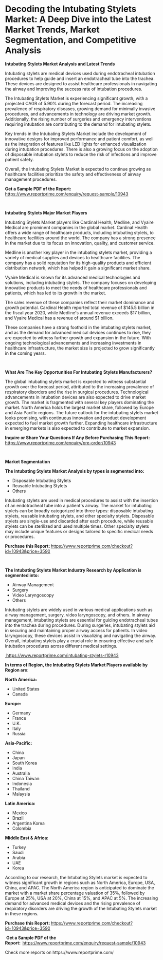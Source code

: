 <p><h1>Decoding the Intubating Stylets Market: A Deep Dive into the Latest Market Trends, Market Segmentation, and Competitive Analysis</h1></p><p><strong>Intubating Stylets Market Analysis and Latest Trends</strong></p>
<p><p>Intubating stylets are medical devices used during endotracheal intubation procedures to help guide and insert an endotracheal tube into the trachea. These devices are designed to assist healthcare professionals in navigating the airway and improving the success rate of intubation procedures.</p><p>The Intubating Stylets Market is experiencing significant growth, with a projected CAGR of 5.90% during the forecast period. The increasing prevalence of respiratory diseases, growing demand for minimally invasive procedures, and advancements in technology are driving market growth. Additionally, the rising number of surgeries and emergency interventions requiring intubation are contributing to the demand for intubating stylets.</p><p>Key trends in the Intubating Stylets Market include the development of innovative designs for improved performance and patient comfort, as well as the integration of features like LED lights for enhanced visualization during intubation procedures. There is also a growing focus on the adoption of disposable intubation stylets to reduce the risk of infections and improve patient safety.</p><p>Overall, the Intubating Stylets Market is expected to continue growing as healthcare facilities prioritize the safety and effectiveness of airway management procedures.</p></p>
<p><strong>Get a Sample PDF of the Report:&nbsp;</strong> <a href="https://www.reportprime.com/enquiry/request-sample/10943">https://www.reportprime.com/enquiry/request-sample/10943</a></p>
<p>&nbsp;</p>
<p><strong>Intubating Stylets Major Market Players</strong></p>
<p><p>Intubating Stylets Market players like Cardinal Health, Medline, and Vyaire Medical are prominent companies in the global market. Cardinal Health offers a wide range of healthcare products, including intubating stylets, to healthcare facilities around the world. The company has a strong presence in the market due to its focus on innovation, quality, and customer service.</p><p>Medline is another key player in the intubating stylets market, providing a variety of medical supplies and devices to healthcare facilities. The company has a solid reputation for its high-quality products and efficient distribution network, which has helped it gain a significant market share.</p><p>Vyaire Medical is known for its advanced medical technologies and solutions, including intubating stylets. The company focuses on developing innovative products to meet the needs of healthcare professionals and patients, which has led to its growth in the market.</p><p>The sales revenue of these companies reflect their market dominance and growth potential. Cardinal Health reported total revenue of $145.5 billion in the fiscal year 2020, while Medline's annual revenue exceeds $17 billion, and Vyaire Medical has a revenue of around $1 billion.</p><p>These companies have a strong foothold in the intubating stylets market, and as the demand for advanced medical devices continues to rise, they are expected to witness further growth and expansion in the future. With ongoing technological advancements and increasing investments in healthcare infrastructure, the market size is projected to grow significantly in the coming years.</p></p>
<p>&nbsp;</p>
<p><strong>What Are The Key Opportunities For Intubating Stylets Manufacturers?</strong></p>
<p><p>The global intubating stylets market is expected to witness substantial growth over the forecast period, attributed to the increasing prevalence of respiratory disorders and the rise in surgical procedures. Technological advancements in intubation devices are also expected to drive market growth. The market is fragmented with several key players dominating the market. North America holds the largest market share, followed by Europe and Asia Pacific regions. The future outlook for the intubating stylets market looks promising, with continuous innovation and product development expected to fuel market growth further. Expanding healthcare infrastructure in emerging markets is also expected to contribute to market expansion.</p></p>
<p><strong>Inquire or Share Your Questions If Any Before Purchasing This Report:</strong> <a href="https://www.reportprime.com/enquiry/pre-order/10943">https://www.reportprime.com/enquiry/pre-order/10943</a></p>
<p>&nbsp;</p>
<p><strong>Market Segmentation</strong></p>
<p><strong>The Intubating Stylets Market Analysis by types is segmented into:</strong></p>
<p><ul><li>Disposable Intubating Stylets</li><li>Reusable Intubating Stylets</li><li>Others</li></ul></p>
<p><p>Intubating stylets are used in medical procedures to assist with the insertion of an endotracheal tube into a patient's airway. The market for intubating stylets can be broadly categorized into three types: disposable intubating stylets, reusable intubating stylets, and other specialty stylets. Disposable stylets are single-use and discarded after each procedure, while reusable stylets can be sterilized and used multiple times. Other specialty stylets may include unique features or designs tailored to specific medical needs or procedures.</p></p>
<p><strong>Purchase this Report:&nbsp;</strong><a href="https://www.reportprime.com/checkout?id=10943&price=3590">https://www.reportprime.com/checkout?id=10943&price=3590</a></p>
<p>&nbsp;</p>
<p><strong>The Intubating Stylets Market Industry Research by Application is segmented into:</strong></p>
<p><ul><li>Airway Management</li><li>Surgery</li><li>Video Laryngoscopy</li><li>Others</li></ul></p>
<p><p>Intubating stylets are widely used in various medical applications such as airway management, surgery, video laryngoscopy, and others. In airway management, intubating stylets are essential for guiding endotracheal tubes into the trachea during procedures. During surgeries, intubating stylets aid in securing and maintaining proper airway access for patients. In video laryngoscopy, these devices assist in visualizing and navigating the airway. Overall, intubating stylets play a crucial role in ensuring effective and safe intubation procedures across different medical settings.</p></p>
<p><a href="https://www.reportprime.com/intubating-stylets-r10943">&nbsp;https://www.reportprime.com/intubating-stylets-r10943</a></p>
<p><strong>In terms of Region, the Intubating Stylets Market Players available by Region are:</strong></p>
<p>
    <p> <strong> North America: </strong>
        <ul>
            <li>United States</li>
            <li>Canada</li>
        </ul>
        </p> 
    <p> <strong> Europe: </strong>
        <ul>
            <li>Germany</li>
            <li>France</li>
            <li>U.K.</li>
            <li>Italy</li>
            <li>Russia</li>
        </ul>
        </p> 
    <p> <strong> Asia-Pacific: </strong>
        <ul>
            <li>China</li>
            <li>Japan</li>
            <li>South Korea</li>
            <li>India</li>
            <li>Australia</li>
            <li>China Taiwan</li>
            <li>Indonesia</li>
            <li>Thailand</li>
            <li>Malaysia</li>
        </ul>
        </p> 
    <p> <strong> Latin America: </strong>
        <ul>
            <li>Mexico</li>
            <li>Brazil</li>
            <li>Argentina Korea</li>
            <li>Colombia</li>
        </ul>
        </p> 
    <p> <strong> Middle East & Africa: </strong>
        <ul>
            <li>Turkey</li>
            <li>Saudi</li>
            <li>Arabia</li>
            <li>UAE</li>
            <li>Korea</li>
        </ul>
    </p>
    </p>
<p><p>According to our research, the Intubating Stylets market is expected to witness significant growth in regions such as North America, Europe, USA, China, and APAC. The North America region is anticipated to dominate the market with a market share percentage valuation of 35%, followed by Europe at 25%, USA at 20%, China at 15%, and APAC at 5%. The increasing demand for advanced medical devices and the rising prevalence of respiratory disorders are driving the growth of the Intubating Stylets market in these regions.</p></p>
<p><strong>Purchase this Report: </strong><a href="https://www.reportprime.com/checkout?id=10943&price=3590">https://www.reportprime.com/checkout?id=10943&price=3590</a></p>
<p>&nbsp;<strong>Get a Sample PDF of the Report:&nbsp;&nbsp;</strong><a href="https://www.reportprime.com/enquiry/request-sample/10943">https://www.reportprime.com/enquiry/request-sample/10943</a></p>
<p><strong></strong></p>
<p>Check more reports on https://www.reportprime.com/</p>